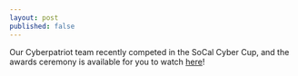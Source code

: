 ```yaml
---
layout: post
published: false
---
```

Our Cyberpatriot team recently competed in the SoCal Cyber Cup, and the awards ceremony is available for you to watch [here](https://www.ndia-sd.org/ndiasdevents/socal-cyber-cup-challenge/)!
